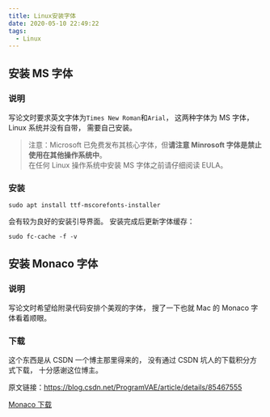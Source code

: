 ```yaml
---
title: Linux安装字体
date: 2020-05-10 22:49:22
tags:
  - Linux
---
```


## 安装 MS 字体

### 说明

写论文时要求英文字体为`Times New Roman`和`Arial`，
这两种字体为 MS 字体，
Linux 系统并没有自带，
需要自己安装。

> 注意：Microsoft 已免费发布其核心字体，但**请注意 Minrosoft 字体是禁止使用在其他操作系统中**。  
> 在任何 Linux 操作系统中安装 MS 字体之前请仔细阅读 EULA。

### 安装

`sudo apt install ttf-mscorefonts-installer`

会有较为良好的安装引导界面。
安装完成后更新字体缓存：

`sudo fc-cache -f -v`

## 安装 Monaco 字体

### 说明

写论文时希望给附录代码安排个美观的字体，
搜了一下也就 Mac 的 Monaco 字体看着顺眼。

### 下载

这个东西是从 CSDN 一个博主那里得来的，
没有通过 CSDN 坑人的下载积分方式下载，
十分感谢这位博主。

原文链接：<https://blog.csdn.net/ProgramVAE/article/details/85467555>

[Monaco 下载](/download/Monaco.zip)
